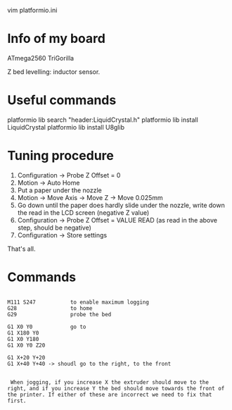 vim platformio.ini

# Info of my board
ATmega2560
TriGorilla

Z bed levelling: inductor sensor.

# Useful commands

platformio lib search "header:LiquidCrystal.h"
platformio lib install LiquidCrystal
platformio lib install U8glib

# Tuning procedure

1. Configuration -> Probe Z Offset = 0
2. Motion -> Auto Home
3. Put a paper under the nozzle
4. Motion -> Move Axis -> Move Z -> Move 0.025mm
5. Go down until the paper does hardly slide under the nozzle, write down the read in the LCD screen (negative Z value)
6. Configuration -> Probe Z Offset = VALUE READ (as read in the above step, should be negative)
7. Configuration -> Store settings

That's all.

# Commands

```

M111 S247           to enable maximum logging
G28                 to home
G29                 probe the bed

G1 X0 Y0            go to
G1 X180 Y0
G1 X0 Y180
G1 X0 Y0 Z20

G1 X+20 Y+20
G1 X+40 Y+40 -> shoudl go to the right, to the front


 When jogging, if you increase X the extruder should move to the right, and if you increase Y the bed should move towards the front of the printer. If either of these are incorrect we need to fix that first.



```
